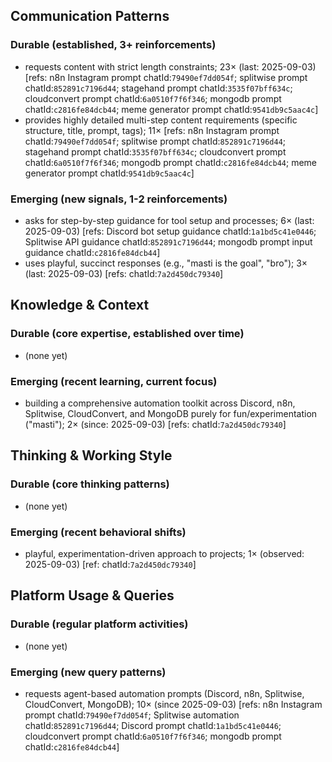 ## Communication Patterns
### Durable (established, 3+ reinforcements)
- requests content with strict length constraints; 23× (last: 2025-09-03) [refs: n8n Instagram prompt chatId:`79490ef7dd054f`; splitwise prompt chatId:`852891c7196d44`; stagehand prompt chatId:`3535f07bff634c`; cloudconvert prompt chatId:`6a0510f7f6f346`; mongodb prompt chatId:`c2816fe84dcb44`; meme generator prompt chatId:`9541db9c5aac4c`]
- provides highly detailed multi-step content requirements (specific structure, title, prompt, tags); 11× [refs: n8n Instagram prompt chatId:`79490ef7dd054f`; splitwise prompt chatId:`852891c7196d44`; stagehand prompt chatId:`3535f07bff634c`; cloudconvert prompt chatId:`6a0510f7f6f346`; mongodb prompt chatId:`c2816fe84dcb44`; meme generator prompt chatId:`9541db9c5aac4c`]

### Emerging (new signals, 1-2 reinforcements)
- asks for step-by-step guidance for tool setup and processes; 6× (last: 2025-09-03) [refs: Discord bot setup guidance chatId:`1a1bd5c41e0446`; Splitwise API guidance chatId:`852891c7196d44`; mongodb prompt input guidance chatId:`c2816fe84dcb44`]
- uses playful, succinct responses (e.g., "masti is the goal", "bro"); 3× (last: 2025-09-03) [refs: chatId:`7a2d450dc79340`]

## Knowledge & Context
### Durable (core expertise, established over time)
- (none yet)

### Emerging (recent learning, current focus)
- building a comprehensive automation toolkit across Discord, n8n, Splitwise, CloudConvert, and MongoDB purely for fun/experimentation ("masti"); 2× (since: 2025-09-03) [refs: chatId:`7a2d450dc79340`]

## Thinking & Working Style
### Durable (core thinking patterns)
- (none yet)

### Emerging (recent behavioral shifts)
- playful, experimentation-driven approach to projects; 1× (observed: 2025-09-03) [ref: chatId:`7a2d450dc79340`]

## Platform Usage & Queries
### Durable (regular platform activities)
- (none yet)

### Emerging (new query patterns)
- requests agent-based automation prompts (Discord, n8n, Splitwise, CloudConvert, MongoDB); 10× (since 2025-09-03) [refs: n8n Instagram prompt chatId:`79490ef7dd054f`; Splitwise automation chatId:`852891c7196d44`; Discord prompt chatId:`1a1bd5c41e0446`; cloudconvert prompt chatId:`6a0510f7f6f346`; mongodb prompt chatId:`c2816fe84dcb44`]

